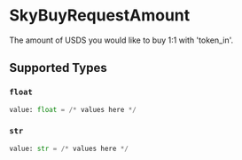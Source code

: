 # SkyBuyRequestAmount

The amount of USDS you would like to buy 1:1 with 'token_in'.


## Supported Types

### `float`

```python
value: float = /* values here */
```

### `str`

```python
value: str = /* values here */
```


